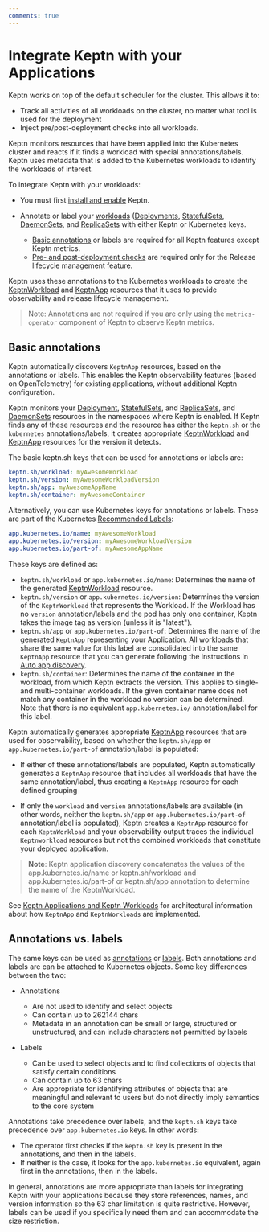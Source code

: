 ```yaml
---
comments: true
---
```


# Integrate Keptn with your Applications

Keptn works
on top of the default scheduler for the cluster.
This allows it to:

- Track all activities of all workloads on the cluster,
  no matter what tool is used for the deployment
- Inject pre/post-deployment checks into all workloads.

Keptn monitors resources
that have been applied into the Kubernetes cluster
and reacts if it finds a workload with special annotations/labels.
Keptn uses metadata that is added to the Kubernetes workloads
to identify the workloads of interest.

To integrate Keptn with your workloads:

- You must first
  [install and enable](../installation/index.md#basic-installation)
  Keptn.
- Annotate or label your
  [workloads](https://kubernetes.io/docs/concepts/workloads/)
  ([Deployments](https://kubernetes.io/docs/concepts/workloads/controllers/deployment/),
  [StatefulSets](https://kubernetes.io/docs/concepts/workloads/controllers/statefulset/),
  [DaemonSets](https://kubernetes.io/docs/concepts/workloads/controllers/daemonset/),
  and
  [ReplicaSets](https://kubernetes.io/docs/concepts/workloads/controllers/replicaset/)
  with either Keptn or Kubernetes keys.

    - [Basic annotations](#basic-annotations) or labels are required for all Keptn features except Keptn metrics.
    - [Pre- and post-deployment checks](#basic-annotations) are required only for the Release lifecycle management
      feature.

Keptn uses these annotations to the Kubernetes workloads to create the
[KeptnWorkload](../reference/api-reference/lifecycle/v1/index.md#keptnworkload)
and
[KeptnApp](../reference/crd-reference/app.md)
resources that it uses to provide observability
and release lifecycle management.

> Note: Annotations are not required if you are only using the
  `metrics-operator` component of Keptn
  to observe Keptn metrics.

## Basic annotations

Keptn automatically discovers `KeptnApp` resources,
based on the annotations or labels.
This enables the Keptn observability features
(based on OpenTelemetry) for existing applications,
without additional Keptn configuration.

Keptn monitors your
[Deployment](https://kubernetes.io/docs/concepts/workloads/controllers/deployment/),
[StatefulSets](https://kubernetes.io/docs/concepts/workloads/controllers/statefulset/),
and
[ReplicaSets](https://kubernetes.io/docs/concepts/workloads/controllers/replicaset/),
and
[DaemonSets](https://kubernetes.io/docs/concepts/workloads/controllers/daemonset/)
resources in the namespaces where Keptn is enabled.
If Keptn finds any of these resources and the resource has either
the `keptn.sh` or the `kubernetes` annotations/labels,
it creates appropriate
[KeptnWorkload](../reference/api-reference/lifecycle/v1/index.md#keptnworkload)
and
[KeptnApp](../reference/crd-reference/app.md)
resources for the version it detects.

The basic keptn.sh keys that can be used for annotations or labels are:

```yaml
keptn.sh/workload: myAwesomeWorkload
keptn.sh/version: myAwesomeWorkloadVersion
keptn.sh/app: myAwesomeAppName
keptn.sh/container: myAwesomeContainer
```

Alternatively, you can use Kubernetes keys for annotations or labels.
These are part of the Kubernetes
[Recommended Labels](https://kubernetes.io/docs/concepts/overview/working-with-objects/common-labels/):

```yaml
app.kubernetes.io/name: myAwesomeWorkload
app.kubernetes.io/version: myAwesomeWorkloadVersion
app.kubernetes.io/part-of: myAwesomeAppName
```

These keys are defined as:

- `keptn.sh/workload` or `app.kubernetes.io/name`: Determines the name
  of the generated
  [KeptnWorkload](../reference/api-reference/lifecycle/v1/index.md#keptnworkload)
  resource.
- `keptn.sh/version` or `app.kubernetes.io/version`:
  Determines the version of the `KeptnWorkload`
  that represents the Workload.
  If the Workload has no `version` annotation/labels
  and the pod has only one container,
  Keptn takes the image tag as version
  (unless it is "latest").
- `keptn.sh/app` or `app.kubernetes.io/part-of`: Determines the name
  of the generated `KeptnApp` representing your Application.
  All workloads that share the same value for this label
  are consolidated into the same `KeptnApp` resource
  that you can generate following the instructions in
  [Auto app discovery](auto-app-discovery.md).
- `keptn.sh/container`: Determines the name of the container in the workload,
  from which Keptn extracts the version.
  This applies to single- and multi-container
  workloads.
  If the given container name does not match any container in the workload
  no version can be determined.
  Note that there is no equivalent `app.kubernetes.io/` annotation/label for this label.

Keptn automatically generates appropriate
[KeptnApp](../reference/crd-reference/app.md)
resources that are used for observability,
based on whether the `keptn.sh/app` or `app.kubernetes.io/part-of`
annotation/label is populated:

- If either of these annotations/labels are populated,
  Keptn automatically generates a `KeptnApp` resource
  that includes all workloads that have the same annotation/label,
  thus creating a `KeptnApp` resource for each defined grouping

- If only the `workload` and `version` annotations/labels are available
  (in other words, neither the `keptn.sh/app`
  or `app.kubernetes.io/part-of` annotation/label is populated),
  Keptn creates a `KeptnApp` resource for each `KeptnWorkload`
  and your observability output traces the individual `Keptnworkload` resources
  but not the combined workloads that constitute your deployed application.

> **Note**: Keptn application discovery concatenates the values of the app.kubernetes.io/name or
keptn.sh/workload and app.kubernetes.io/part-of or keptn.sh/app annotation to determine the
name of the KeptnWorkload.

See
[Keptn Applications and Keptn Workloads](../components/lifecycle-operator/keptn-apps.md)
for architectural information about how `KeptnApp` and `KeptnWorkloads`
are implemented.

## Annotations vs. labels

The same keys can be used as
[annotations](https://kubernetes.io/docs/concepts/overview/working-with-objects/annotations/)
or
[labels](https://kubernetes.io/docs/concepts/overview/working-with-objects/labels/).
Both annotations and labels are can be attached to Kubernetes objects.
Some key differences between the two:

- Annotations
    - Are not used to identify and select objects
    - Can contain up to 262144 chars
    - Metadata in an annotation can be small or large,
      structured or unstructured,
      and can include characters not permitted by labels

- Labels
    - Can be used to select objects
      and to find collections of objects that satisfy certain conditions
    - Can contain up to 63 chars
    - Are appropriate for identifying attributes of objects
      that are meaningful and relevant to users
      but do not directly imply semantics to the core system

Annotations take precedence over labels,
and the `keptn.sh` keys take precedence over `app.kubernetes.io` keys.
In other words:

- The operator first checks if the `keptn.sh` key is present
  in the annotations, and then in the labels.
- If neither is the case, it looks for the `app.kubernetes.io` equivalent,
  again first in the annotations, then in the labels.

In general, annotations are more appropriate than labels
for integrating Keptn with your applications
because they store references, names, and version information
so the 63 char limitation is quite restrictive.
However, labels can be used if you specifically need them
and can accommodate the size restriction.
